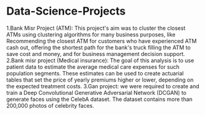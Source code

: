 # Data-Science-Projects
1.Bank Misr Project (ATM):
This project's aim was to cluster the closest ATMs using clustering algorithms for many business purposes, like Recommending the closest ATM 
for customers who have experienced ATM cash out, offering the shortest path for the bank's truck filling the ATM to save cost and money, and 
for business management decision support.
2.Bank misr project (Medical insurance):
The goal of this analysis is to use patient data to estimate the average medical care expenses 
for such population segments. These estimates can be used to create actuarial tables that set the price of yearly 
premiums higher or lower, depending on the expected treatment costs.
3.Gan project:
we were required to create and train a Deep Convolutional
Generative Adversarial Network (DCGAN) to generate faces using the CelebA dataset.
The dataset contains more than 200,000 photos of celebrity faces.
